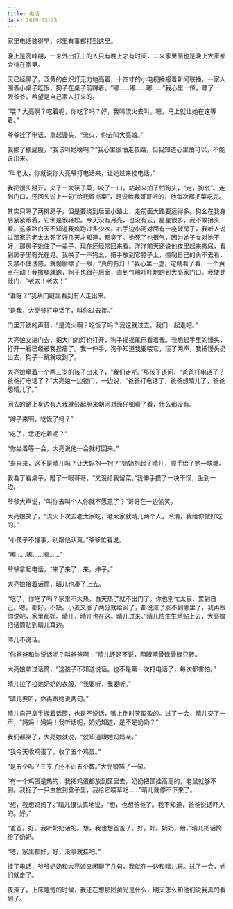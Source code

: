 ```yaml
---
title: 电话
date: 2019-03-23
---
```


家里电话装得早，邻里有事都打到这里。

晚上是高峰期，一来外出打工的人只有晚上才有时间，二来家里面也是晚上大家都会待在家里。

天已经黑了，泛黄的白炽灯无力地亮着，十四寸的小电视播报着新闻联播，一家人围着小桌子吃饭，狗子在桌子前蹲着。“嘟……嘟……嘟……”我心里一惊，瞟了一眼爷爷，希望是自己家人打来的。

“喂？大亮啊？吃着呢，你吃了吗？好，我叫流火去叫。嗯，马上就让她在这等着。”

爷爷挂了电话，拿起馒头，“流火，你去叫大亮娘。”

我挪了挪屁股，“我该叫她啥啊？”我心里很怕走夜路，但我知道心里怕可以，不能说出来。

“叫老太，你就说你大亮爷打电话来，让她过来接电话。”

我把馒头掰开，夹了一大筷子菜，咬了一口，站起来拍了怕狗头，“走，狗幺”。走到门口，还回头说上一句“给我留点菜”，是说给我哥哥听的，他每次都把菜吃完。

其实只隔了两排房子，但是要绕到后面小路上，走前面大路要远得多。狗幺在我身后紧紧跟着，它倒是很轻松。今天没有月亮，也没有云，星星很多，我不敢抬头看。这条路白天不知道我疯跑过多少次。右手边小河对面有一座破房子，我听人说过那家的老太太死了好几天才知道，都臭了。她死了也很气，因为她子女对她不好，那房子她住了一辈子，现在还经常回来看。洋洋前天还说他夜里起来撒尿，看到房子里有光在晃。我唤了一声狗幺，把手放到它脖子上，控制自己的头不去看，又禁不住诱惑，就偷偷瞟了一眼，“真的有灯！”我心里一虚，定睛看了看，一个黄点在动！我撒腿就跑，狗子也跟在后面，直到气喘吁吁地跑到大亮家门口。我使劲敲门，“老太！老太！”

“谁呀？”我从门缝里看到有人走出来。

“是我，大亮爷打电话了，叫你过去接。”

门里开锁的声音，“是流火啊？吃饭了吗？我这就过去。我们一起走吧。”

大亮娘又进门去，把大门的灯也打开，狗子摇摇尾巴看着我。我想起手里的馒头，打开一看已经被我捏瘪了。我一伸手，狗子知道我要喂它，汪了两声，我把馒头扔出去，狗子一跳就咬到了。

大亮娘牵着一个两三岁的孩子出来了，“我们走吧。”那孩子还问，“爸爸打电话了？爸爸打电话了？”大亮娘一边锁门，一边说，“爸爸打电话了，爸爸想晴儿了，爸爸想晴儿了。”

回去的路上身边有人我就鼓起胆来朝河对面仔细看了看，什么都没有。

“婶子来啊，吃饭了吗？”

“吃了，恁还吃着呢？”

“你坐着等一会，大亮说他一会就打回来。”

“来来来，这不是晴儿吗？让大妈抱一抱？”奶奶抱起了晴儿，顺手给了她一块糖。

我看了看桌子，瞪了一眼哥哥，“又没给我留菜。”我伸手摸了一块干馍，坐到一边。

爷爷大声说，“叫你去叫个人你就不愿意了？”哥哥在一边偷笑。

大亮娘笑了，“流火下次去老太家吃，老太家就晴儿两个人，冷清，我给你做好吃的。”

“小孩子不懂事，别跟他认真。”爷爷忙着说。

“嘟……嘟……嘟……”

爷爷拿起电话，“来了来了，来，婶子。”

大亮娘接着话筒，晴儿也凑了上去。

“吃了，你吃了吗？家里不太热，白天热了就不出门了。你也别忙太狠，累到自己。嗯，都好，不缺。小麦又涨了两分就给买了，都说涨了涨不到哪里了，我再跟你说吧，家里都好。晴儿，晴儿也在这。晴儿过来。”晴儿怯生生地贴上去，大亮娘把话筒贴到晴儿耳边。

晴儿不说话。

“你爸爸和你说话呢？叫爸爸啊！”晴儿还是不说，两眼睛骨碌骨碌只转。

大亮娘拿过话筒，“这孩子不知道说话。也不是第一次打电话了，每次都害怕。”

晴儿拉了拉她奶奶的衣服，“我要听，我要听。”

“晴儿要听，你再跟她说两句。”

晴儿自己拿手握着话筒，也是不说话，嘴上倒时笑盈盈的。过了一会，晴儿交了一声，“妈妈！妈妈！我听话呢，奶奶知道，是不是奶奶？”

我们都笑了，大亮娘就说，“就知道跟她妈妈亲。”

“我今天收鸡蛋了，收了五个鸡蛋。”

“是五个吗？三岁了还不识五个数。”大亮娘插了一句。

“有一个鸡蛋是热的，我把鸡蛋都放到筐里去，奶奶把筐挂高高的，老鼠就够不到。我捉了一只虫放到盒子里，我给它喂草吃……”晴儿就停不下来了。

“想，我想妈妈了。”晴儿很认真地说，“想，也想爸爸了。我不知道，爸爸说话吓人的。好。”

“爸爸。好。我听奶奶话的。想，我也想爸爸了。好。好。奶奶，给。”晴儿把话筒给了奶奶。

“嗯，家里都好，好，没事就挂吧。”

挂了电话，爷爷奶奶和大亮娘又闲聊了几句，我就在一边和晴儿玩。过了一会，她们就走了。

夜深了，上床睡觉的时候，我还在想那团黄光是什么，明天怎么和他们说我真的看到了。
